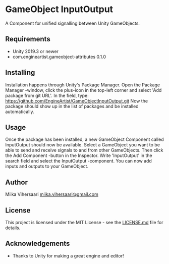# GameObject InputOutput

A Component for unified signalling between Unity GameObjects.

## Requirements

- Unity 2019.3 or newer
- com.engineartist.gameobject-attributes 0.1.0

## Installing

Installation happens through Unity's Package Manager. Open the Package Manager -window, click the plus-icon in the top-left corner and select 'Add package from git URL'. In the field, type:
https://github.com/EngineArtist/GameObjectInputOutput.git
Now the package should show up in the list of packages and be installed automatically.

## Usage

Once the package has been installed, a new GameObject Component called InputOutput should now be available. Select a GameObject you want to be able to send and receive signals to and from other GameObjects. Then click the Add Component -button in the Inspector. Write 'InputOutput' in the search field and select the InputOutput -component. You can now add inputs and outputs to your GameObject.

## Author

Miika Vihersaari <miika.vihersaari@gmail.com>

## License

This project is licensed under the MIT License - see the [LICENSE.md](LICENSE.md) file for details.

## Acknowledgements

- Thanks to Unity for making a great engine and editor!